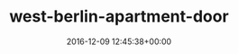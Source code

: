 ---
title:		"west-berlin-apartment-door"
type:		"photos"
mediatype:		"upload"
description:		"TBC"
date:		"2016-12-09 12:45:38+00:00"
album:		"city"
filename:		"west-berlin-apartment-door.md"
series:		""
cl_public_id:		"city/west-berlin-apartment-door"
cl_version:		1497000470
format:		"tiff"
bytes:		2925404
width:		810
height:		1440
colours:
- "#D1CBC6"
- "#3C3934"
- "#857D71"
- "#383E3E"
- "#788183"
- "#79796F"
- "#767D78"
- "#342E23"
- "#BAC0C2"
- "#CBCDD0"
- "#7A6C53"
- "#C2C2B8"
- "#2C2A2D"
- "#352A24"
- "#7C604F"
exposure_mode:		"Auto"
program:		"Aperture-priority AE"
aperture:		"4.5"
focal_length:		"28.0 mm"
iso:		"200"
shutter_speed:		"1/80"
metering:		"Multi-segment"
flash:		"Off, Did not fire"
white_balance:		"Custom"
colour_temp:		"5400"
has_crop:		"true"
orientation:		"Horizontal (normal)"
camera_model:		"NIKON D800"
lens_info:		"24-70mm f/2.8"
artist:		"No artist info"
x_resolution:		"300"
y_resolution:		"300"
---
